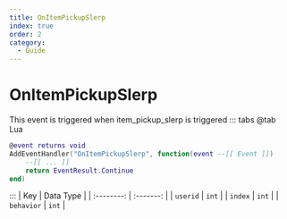 ```yaml
---
title: OnItemPickupSlerp
index: true
order: 2
category:
  - Guide
---
```


# OnItemPickupSlerp
This event is triggered when item_pickup_slerp is triggered
::: tabs
@tab Lua
```lua
@event returns void
AddEventHandler("OnItemPickupSlerp", function(event --[[ Event ]])
    --[[ ... ]]
    return EventResult.Continue
end)
```

:::
|     Key    | Data Type |
| :--------: | :-------: |
|  `userid`  |   `int`   |
|   `index`  |   `int`   |
| `behavior` |   `int`   |